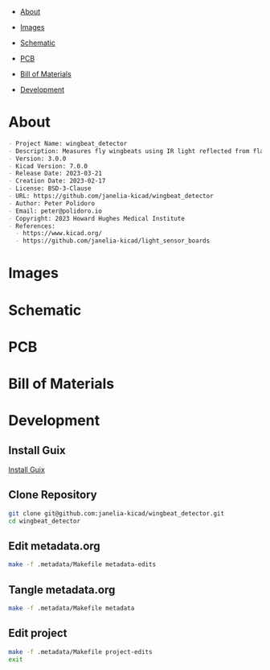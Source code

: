 - [About](#org3eb689e)
- [Images](#org308d0a5)
- [Schematic](#org621daf6)
- [PCB](#org7617a64)
- [Bill of Materials](#org0575bf0)
- [Development](#orgc842210)

    <!-- This file is generated automatically from metadata -->
    <!-- File edits may be overwritten! -->


<a id="org3eb689e"></a>

# About

```markdown
- Project Name: wingbeat_detector
- Description: Measures fly wingbeats using IR light reflected from flapping fly wings.
- Version: 3.0.0
- Kicad Version: 7.0.0
- Release Date: 2023-03-21
- Creation Date: 2023-02-17
- License: BSD-3-Clause
- URL: https://github.com/janelia-kicad/wingbeat_detector
- Author: Peter Polidoro
- Email: peter@polidoro.io
- Copyright: 2023 Howard Hughes Medical Institute
- References:
  - https://www.kicad.org/
  - https://github.com/janelia-kicad/light_sensor_boards
```


<a id="org308d0a5"></a>

# Images


<a id="org621daf6"></a>

# Schematic


<a id="org7617a64"></a>

# PCB


<a id="org0575bf0"></a>

# Bill of Materials


<a id="orgc842210"></a>

# Development


## Install Guix

[Install Guix](https://guix.gnu.org/manual/en/html_node/Binary-Installation.html)


## Clone Repository

```sh
git clone git@github.com:janelia-kicad/wingbeat_detector.git
cd wingbeat_detector
```


## Edit metadata.org

```sh
make -f .metadata/Makefile metadata-edits
```


## Tangle metadata.org

```sh
make -f .metadata/Makefile metadata
```


## Edit project

```sh
make -f .metadata/Makefile project-edits
exit
```